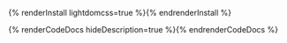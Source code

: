{% renderInstall lightdomcss=true %}{% endrenderInstall %}

{% renderCodeDocs hideDescription=true %}{% endrenderCodeDocs %}
